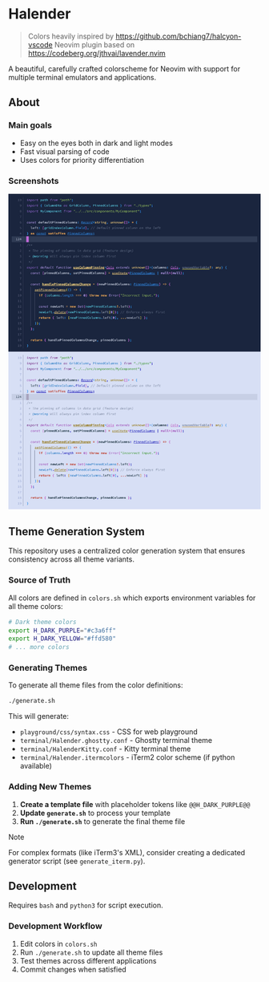 # Halender

> Colors heavily inspired by <https://github.com/bchiang7/halcyon-vscode>
> Neovim plugin based on <https://codeberg.org/jthvai/lavender.nvim>

A beautiful, carefully crafted colorscheme for Neovim with support for multiple terminal emulators and applications.

## About

### Main goals

- Easy on the eyes both in dark and light modes
- Fast visual parsing of code
- Uses colors for priority differentiation

### Screenshots

![Code highlight](assets/screenshots/code-preview.png)

## Theme Generation System

This repository uses a centralized color generation system that ensures consistency across all theme variants.

### Source of Truth

All colors are defined in `colors.sh` which exports environment variables for all theme colors:

```bash
# Dark theme colors
export H_DARK_PURPLE="#c3a6ff"
export H_DARK_YELLOW="#ffd580"
# ... more colors
```

### Generating Themes

To generate all theme files from the color definitions:

```bash
./generate.sh
```

This will generate:

- `playground/css/syntax.css` - CSS for web playground
- `terminal/Halender.ghostty.conf` - Ghostty terminal theme
- `terminal/HalenderKitty.conf` - Kitty terminal theme
- `terminal/Halender.itermcolors` - iTerm2 color scheme (if python available)

### Adding New Themes

1. **Create a template file** with placeholder tokens like `@@H_DARK_PURPLE@@`
2. **Update `generate.sh`** to process your template
3. **Run `./generate.sh`** to generate the final theme file

> [!NOTE]
> For complex formats (like iTerm3's XML), consider creating a dedicated generator script (see `generate_iterm.py`).

## Development

Requires `bash` and `python3` for script execution.

### Development Workflow

1. Edit colors in `colors.sh`
2. Run `./generate.sh` to update all theme files
3. Test themes across different applications
4. Commit changes when satisfied
